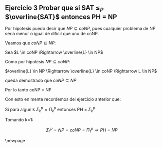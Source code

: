 ## Ejercicio 3 Probar que si  SAT $\leq_P$ $\overline{SAT}$ entonces PH = NP

Por hipotesis puedo decir que $NP \subseteq coNP$, pues cualquier problema de NP seria
menor o igual de dificil que uno de coNP.

Veamos que $coNP \subseteq NP$:

Sea $L \in coNP \Rightarrow \overline{L} \in NP$

Como por hipotesis $NP \subseteq coNP$:

$\overline{L} \in NP \Rightarrow \overline{L} \in coNP \Rightarrow L \in NP$

queda demostrado que $coNP \subseteq NP$

Por lo tanto coNP = NP

Con esto en mente recordemos del ejercicio anterior que:

Si para algun k $\Sigma_{k}^{p} = \Pi_{k}^{p}$ entonces PH = $\Sigma_{k}^{p}$

Tomando k=1:

$$\Sigma_{1}^{p} = NP = coNP = \Pi_{1}^{p} \Rightarrow PH = NP$$

\newpage

